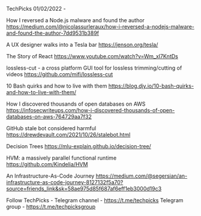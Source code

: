 TechPicks 01/02/2022 -

How I reversed a Node.js malware and found the author
https://medium.com/@nicolassurleraux/how-i-reversed-a-nodejs-malware-and-found-the-author-7dd9531b389f

A UX designer walks into a Tesla bar
https://jenson.org/tesla/

The Story of React
https://www.youtube.com/watch?v=Wm_xI7KntDs

lossless-cut - a cross platform GUI tool for lossless trimming/cutting of videos
https://github.com/mifi/lossless-cut

10 Bash quirks and how to live with them
https://blog.djy.io/10-bash-quirks-and-how-to-live-with-them/

How I discovered thousands of open databases on AWS
https://infosecwriteups.com/how-i-discovered-thousands-of-open-databases-on-aws-764729aa7f32

GitHub stale bot considered harmful
https://drewdevault.com/2021/10/26/stalebot.html

Decision Trees
https://mlu-explain.github.io/decision-tree/

HVM: a massively parallel functional runtime
https://github.com/Kindelia/HVM

An Infrastructure-As-Code Journey
https://medium.com/@segersian/an-infrastructure-as-code-journey-8127132f5a70?source=friends_link&sk=58ae975d85f687af6eff1eb3000d19c3

Follow TechPicks -
Telegram channel - https://t.me/techpicks
Telegram group - https://t.me/techpicksgroup